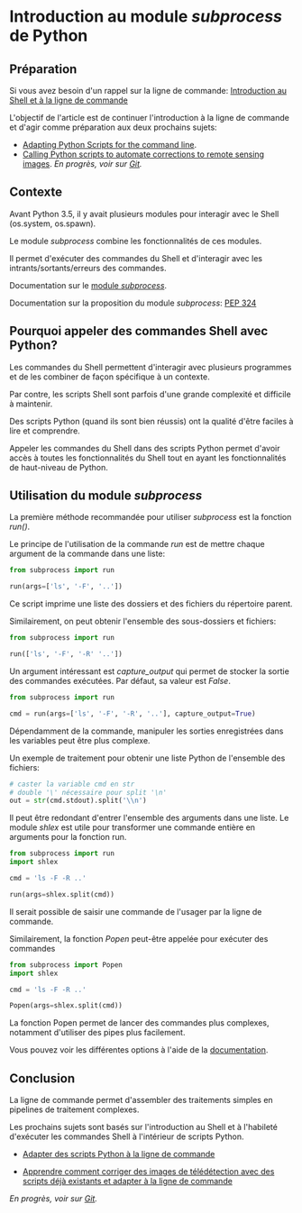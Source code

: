 # Introduction au module *subprocess* de Python

## Préparation

Si vous avez besoin d'un rappel sur la ligne de commande: [Introduction au Shell et à la ligne de commande](http://zacharydeziel.com/post/3)

L'objectif de l'article est de continuer l'introduction à la ligne de commande et d'agir comme préparation aux deux prochains sujets:

- [Adapting Python Scripts for the command line]().
- [Calling Python scripts to automate corrections to remote sensing images]().
 *En progrès, voir sur [Git](https://github.com/zacharyDez/gdal_dir_calc).*


## Contexte

Avant Python 3.5, il y avait plusieurs modules pour interagir avec le Shell (os.system, os.spawn).

Le module *subprocess* combine les fonctionnalités de ces modules. 

Il permet d'exécuter des commandes du Shell et d'interagir avec les intrants/sortants/erreurs des commandes.

Documentation sur le [module *subprocess*](https://docs.python.org/3/library/subprocess.html).

Documentation sur la proposition du module *subprocess*: [PEP 324](https://www.python.org/dev/peps/pep-0324/)

## Pourquoi appeler des commandes Shell avec Python?

Les commandes du Shell permettent d'interagir avec plusieurs programmes et de les combiner de façon spécifique à un contexte.

Par contre, les scripts Shell sont parfois d'une grande complexité et difficile à maintenir.

Des scripts Python (quand ils sont bien réussis) ont la qualité d'être faciles à lire et comprendre.

Appeler les commandes du Shell dans des scripts Python permet d'avoir accès à toutes les fonctionnalités du Shell
tout en ayant les fonctionnalités de haut-niveau de Python.

## Utilisation du module *subprocess*

La première méthode recommandée pour utiliser *subprocess* est la fonction *run()*. 

Le principe de l'utilisation de la commande *run* est de mettre chaque argument de la commande dans une liste:

```python
from subprocess import run

run(args=['ls', '-F', '..'])
```

Ce script imprime une liste des dossiers et des fichiers du répertoire parent.

Similairement, on peut obtenir l'ensemble des sous-dossiers et fichiers:
```python
from subprocess import run

run(['ls', '-F', '-R' '..'])
```

Un argument intéressant est *capture_output* qui permet de stocker la sortie des commandes exécutées. 
Par défaut, sa valeur est *False*. 

```python
from subprocess import run

cmd = run(args=['ls', '-F', '-R', '..'], capture_output=True)
```

Dépendamment de la commande, manipuler les sorties enregistrées dans les variables peut être plus complexe.

Un exemple de traitement pour obtenir une liste Python de l'ensemble des fichiers:
 
```python
# caster la variable cmd en str
# double '\' nécessaire pour split '\n'
out = str(cmd.stdout).split('\\n')
```

Il peut être redondant d'entrer l'ensemble des arguments dans une liste. 
Le module *shlex* est utile pour transformer une commande entière en arguments pour la fonction run.

```python
from subprocess import run
import shlex

cmd = 'ls -F -R ..'

run(args=shlex.split(cmd))
```

Il serait possible de saisir une commande de l'usager par la ligne de commande.

Similairement, la fonction *Popen* peut-être appelée pour exécuter des commandes
```python
from subprocess import Popen
import shlex

cmd = 'ls -F -R ..'

Popen(args=shlex.split(cmd))
```

La fonction Popen permet de lancer des commandes plus complexes, notamment d'utiliser des pipes plus facilement.

Vous pouvez voir les différentes options à l'aide de la [documentation](https://docs.python.org/3/library/subprocess.html).

## Conclusion

La ligne de commande permet d'assembler des traitements simples en pipelines de traitement complexes.

Les prochains sujets sont basés sur l'introduction au Shell et 
à l'habileté d'exécuter les commandes Shell à l'intérieur de scripts Python.

- [Adapter des scripts Python à la ligne de commande]()

- [Apprendre comment corriger des images de télédétection avec des scripts déjà existants et adapter à la ligne de commande]()

*En progrès, voir sur [Git](https://github.com/zacharyDez/gdal_dir_calc).*


